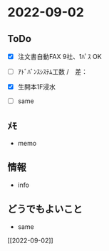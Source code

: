 # 2022-09-02

## ToDo
- [x] 注文書自動FAX 9社、1ﾊﾟｽ OK
- [ ] ｱﾄﾞﾊﾞﾝｽｼｽﾃﾑ工数 /　差：
- [x] 生開本1F浸水
- [ ] same


## ﾒﾓ
- memo


## 情報
- info


## どうでもよいこと
- same


[[2022-09-02]]

